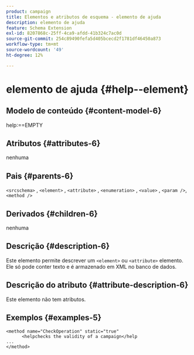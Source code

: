 ```yaml
---
product: campaign
title: Elementos e atributos de esquema - elemento de ajuda
description: elemento de ajuda
feature: Schema Extension
exl-id: 8207868c-25ff-4ca9-afdd-41b324c7ac0d
source-git-commit: 254c89490fefa5d405bcecd2f1781df46450a873
workflow-type: tm+mt
source-wordcount: '49'
ht-degree: 12%

---
```


# elemento de ajuda {#help--element}


## Modelo de conteúdo {#content-model-6}

help:==EMPTY

## Atributos {#attributes-6}

nenhuma

## Pais {#parents-6}

`<srcschema>` , `<element>`   ,   `<attribute>`    ,    `<enumeration>`     ,     `<value>`      ,     `<param />`,      `<method />`

## Derivados {#children-6}

nenhuma

## Descrição {#description-6}

Este elemento permite descrever um `<element>` ou `<attribute>`   elemento. Ele só pode conter texto e é armazenado em XML no banco de dados.

## Descrição do atributo {#attribute-description-6}

Este elemento não tem atributos.

## Exemplos {#examples-5}

```
<method name="CheckOperation" static="true"
      <helpchecks the validity of a campaign</help
...
</method> 
```
